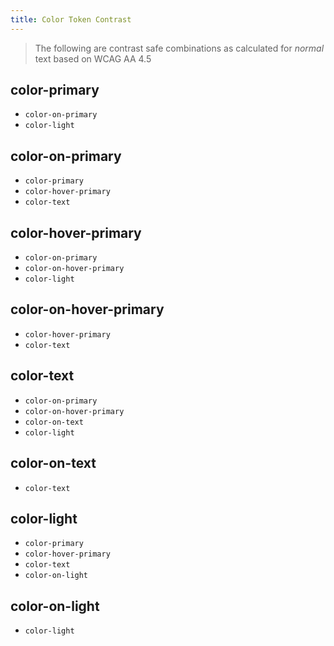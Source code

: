 ```yaml
---
title: Color Token Contrast
---
```


> The following are contrast safe combinations as calculated for _normal_ text based on WCAG AA 4.5

## color-primary
  - `color-on-primary`
  - `color-light`

## color-on-primary
  - `color-primary`
  - `color-hover-primary`
  - `color-text`

## color-hover-primary
  - `color-on-primary`
  - `color-on-hover-primary`
  - `color-light`

## color-on-hover-primary
  - `color-hover-primary`
  - `color-text`

## color-text
  - `color-on-primary`
  - `color-on-hover-primary`
  - `color-on-text`
  - `color-light`

## color-on-text
  - `color-text`

## color-light
  - `color-primary`
  - `color-hover-primary`
  - `color-text`
  - `color-on-light`

## color-on-light
  - `color-light`
